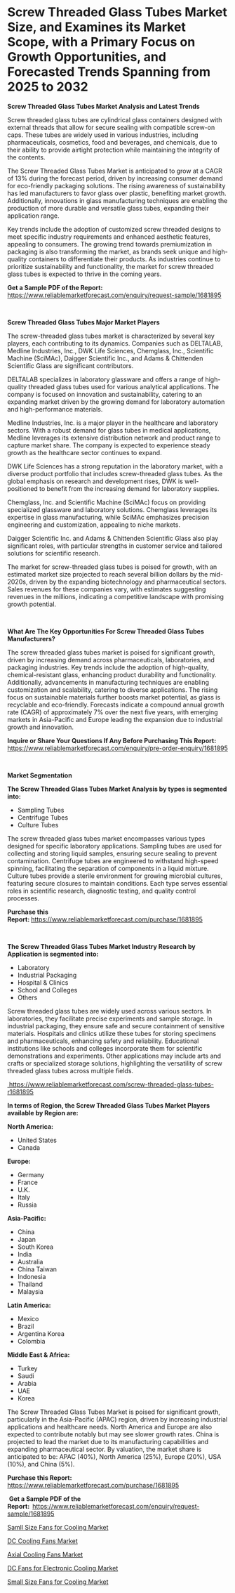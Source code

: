 <p><h1>Screw Threaded Glass Tubes Market Size, and Examines its Market Scope, with a Primary Focus on Growth Opportunities, and Forecasted Trends Spanning from 2025 to 2032</h1></p><p><strong>Screw Threaded Glass Tubes Market Analysis and Latest Trends</strong></p>
<p><p>Screw threaded glass tubes are cylindrical glass containers designed with external threads that allow for secure sealing with compatible screw-on caps. These tubes are widely used in various industries, including pharmaceuticals, cosmetics, food and beverages, and chemicals, due to their ability to provide airtight protection while maintaining the integrity of the contents.</p><p>The Screw Threaded Glass Tubes Market is anticipated to grow at a CAGR of 13% during the forecast period, driven by increasing consumer demand for eco-friendly packaging solutions. The rising awareness of sustainability has led manufacturers to favor glass over plastic, benefiting market growth. Additionally, innovations in glass manufacturing techniques are enabling the production of more durable and versatile glass tubes, expanding their application range. </p><p>Key trends include the adoption of customized screw threaded designs to meet specific industry requirements and enhanced aesthetic features, appealing to consumers. The growing trend towards premiumization in packaging is also transforming the market, as brands seek unique and high-quality containers to differentiate their products. As industries continue to prioritize sustainability and functionality, the market for screw threaded glass tubes is expected to thrive in the coming years.</p></p>
<p><strong>Get a Sample PDF of the Report:&nbsp;</strong> <a href="https://www.reliablemarketforecast.com/enquiry/request-sample/1681895?utm_campaign=1893&utm_medium=2&utm_source=Github&utm_content=ia&utm_term=24032025&utm_id=screw-threaded-glass-tubes">https://www.reliablemarketforecast.com/enquiry/request-sample/1681895</a></p>
<p>&nbsp;</p>
<p><strong>Screw Threaded Glass Tubes Major Market Players</strong></p>
<p><p>The screw-threaded glass tubes market is characterized by several key players, each contributing to its dynamics. Companies such as DELTALAB, Medline Industries, Inc., DWK Life Sciences, Chemglass, Inc., Scientific Machine (SciMAc), Daigger Scientific Inc., and Adams & Chittenden Scientific Glass are significant contributors.</p><p>DELTALAB specializes in laboratory glassware and offers a range of high-quality threaded glass tubes used for various analytical applications. The company is focused on innovation and sustainability, catering to an expanding market driven by the growing demand for laboratory automation and high-performance materials.</p><p>Medline Industries, Inc. is a major player in the healthcare and laboratory sectors. With a robust demand for glass tubes in medical applications, Medline leverages its extensive distribution network and product range to capture market share. The company is expected to experience steady growth as the healthcare sector continues to expand.</p><p>DWK Life Sciences has a strong reputation in the laboratory market, with a diverse product portfolio that includes screw-threaded glass tubes. As the global emphasis on research and development rises, DWK is well-positioned to benefit from the increasing demand for laboratory supplies.</p><p>Chemglass, Inc. and Scientific Machine (SciMAc) focus on providing specialized glassware and laboratory solutions. Chemglass leverages its expertise in glass manufacturing, while SciMAc emphasizes precision engineering and customization, appealing to niche markets.</p><p>Daigger Scientific Inc. and Adams & Chittenden Scientific Glass also play significant roles, with particular strengths in customer service and tailored solutions for scientific research.</p><p>The market for screw-threaded glass tubes is poised for growth, with an estimated market size projected to reach several billion dollars by the mid-2020s, driven by the expanding biotechnology and pharmaceutical sectors. Sales revenues for these companies vary, with estimates suggesting revenues in the millions, indicating a competitive landscape with promising growth potential.</p></p>
<p>&nbsp;</p>
<p><strong>What Are The Key Opportunities For Screw Threaded Glass Tubes Manufacturers?</strong></p>
<p><p>The screw threaded glass tubes market is poised for significant growth, driven by increasing demand across pharmaceuticals, laboratories, and packaging industries. Key trends include the adoption of high-quality, chemical-resistant glass, enhancing product durability and functionality. Additionally, advancements in manufacturing techniques are enabling customization and scalability, catering to diverse applications. The rising focus on sustainable materials further boosts market potential, as glass is recyclable and eco-friendly. Forecasts indicate a compound annual growth rate (CAGR) of approximately 7% over the next five years, with emerging markets in Asia-Pacific and Europe leading the expansion due to industrial growth and innovation.</p></p>
<p><strong>Inquire or Share Your Questions If Any Before Purchasing This Report:</strong> <a href="https://www.reliablemarketforecast.com/enquiry/pre-order-enquiry/1681895?utm_campaign=1893&utm_medium=2&utm_source=Github&utm_content=ia&utm_term=24032025&utm_id=screw-threaded-glass-tubes">https://www.reliablemarketforecast.com/enquiry/pre-order-enquiry/1681895</a></p>
<p>&nbsp;</p>
<p><strong>Market Segmentation</strong></p>
<p><strong>The Screw Threaded Glass Tubes Market Analysis by types is segmented into:</strong></p>
<p><ul><li>Sampling Tubes</li><li>Centrifuge Tubes</li><li>Culture Tubes</li></ul></p>
<p><p>The screw threaded glass tubes market encompasses various types designed for specific laboratory applications. Sampling tubes are used for collecting and storing liquid samples, ensuring secure sealing to prevent contamination. Centrifuge tubes are engineered to withstand high-speed spinning, facilitating the separation of components in a liquid mixture. Culture tubes provide a sterile environment for growing microbial cultures, featuring secure closures to maintain conditions. Each type serves essential roles in scientific research, diagnostic testing, and quality control processes.</p></p>
<p><strong>Purchase this Report:&nbsp;</strong><a href="https://www.reliablemarketforecast.com/purchase/1681895?utm_campaign=1893&utm_medium=2&utm_source=Github&utm_content=ia&utm_term=24032025&utm_id=screw-threaded-glass-tubes">https://www.reliablemarketforecast.com/purchase/1681895</a></p>
<p>&nbsp;</p>
<p><strong>The Screw Threaded Glass Tubes Market Industry Research by Application is segmented into:</strong></p>
<p><ul><li>Laboratory</li><li>Industrial Packaging</li><li>Hospital & Clinics</li><li>School and Colleges</li><li>Others</li></ul></p>
<p><p>Screw threaded glass tubes are widely used across various sectors. In laboratories, they facilitate precise experiments and sample storage. In industrial packaging, they ensure safe and secure containment of sensitive materials. Hospitals and clinics utilize these tubes for storing specimens and pharmaceuticals, enhancing safety and reliability. Educational institutions like schools and colleges incorporate them for scientific demonstrations and experiments. Other applications may include arts and crafts or specialized storage solutions, highlighting the versatility of screw threaded glass tubes across multiple fields.</p></p>
<p><a href="https://www.reliablemarketforecast.com/screw-threaded-glass-tubes-r1681895?utm_campaign=1893&utm_medium=2&utm_source=Github&utm_content=ia&utm_term=24032025&utm_id=screw-threaded-glass-tubes">&nbsp;https://www.reliablemarketforecast.com/screw-threaded-glass-tubes-r1681895</a></p>
<p><strong>In terms of Region, the Screw Threaded Glass Tubes Market Players available by Region are:</strong></p>
<p>
    <p> <strong> North America: </strong>
        <ul>
            <li>United States</li>
            <li>Canada</li>
        </ul>
        </p> 
    <p> <strong> Europe: </strong>
        <ul>
            <li>Germany</li>
            <li>France</li>
            <li>U.K.</li>
            <li>Italy</li>
            <li>Russia</li>
        </ul>
        </p> 
    <p> <strong> Asia-Pacific: </strong>
        <ul>
            <li>China</li>
            <li>Japan</li>
            <li>South Korea</li>
            <li>India</li>
            <li>Australia</li>
            <li>China Taiwan</li>
            <li>Indonesia</li>
            <li>Thailand</li>
            <li>Malaysia</li>
        </ul>
        </p> 
    <p> <strong> Latin America: </strong>
        <ul>
            <li>Mexico</li>
            <li>Brazil</li>
            <li>Argentina Korea</li>
            <li>Colombia</li>
        </ul>
        </p> 
    <p> <strong> Middle East & Africa: </strong>
        <ul>
            <li>Turkey</li>
            <li>Saudi</li>
            <li>Arabia</li>
            <li>UAE</li>
            <li>Korea</li>
        </ul>
    </p>
    </p>
<p><p>The Screw Threaded Glass Tubes Market is poised for significant growth, particularly in the Asia-Pacific (APAC) region, driven by increasing industrial applications and healthcare needs. North America and Europe are also expected to contribute notably but may see slower growth rates. China is projected to lead the market due to its manufacturing capabilities and expanding pharmaceutical sector. By valuation, the market share is anticipated to be: APAC (40%), North America (25%), Europe (20%), USA (10%), and China (5%).</p></p>
<p><strong>Purchase this Report: </strong><a href="https://www.reliablemarketforecast.com/purchase/1681895?utm_campaign=1893&utm_medium=2&utm_source=Github&utm_content=ia&utm_term=24032025&utm_id=screw-threaded-glass-tubes">https://www.reliablemarketforecast.com/purchase/1681895</a></p>
<p>&nbsp;<strong>Get a Sample PDF of the Report:&nbsp;&nbsp;</strong><a href="https://www.reliablemarketforecast.com/enquiry/request-sample/1681895?utm_campaign=1893&utm_medium=2&utm_source=Github&utm_content=ia&utm_term=24032025&utm_id=screw-threaded-glass-tubes">https://www.reliablemarketforecast.com/enquiry/request-sample/1681895</a></p>
<p><strong></strong></p>
<p><p><a href="https://github.com/fontshatintj/Market-Research-Report-List-1/blob/main/samll-size-fans-for-cooling-market.md?utm_campaign=1893&utm_medium=2&utm_source=Github&utm_content=ia&utm_term=24032025&utm_id=screw-threaded-glass-tubes">Samll Size Fans for Cooling Market</a></p><p><a href="https://github.com/winjelequegt/Market-Research-Report-List-1/blob/main/dc-cooling-fans-market.md?utm_campaign=1893&utm_medium=2&utm_source=Github&utm_content=ia&utm_term=24032025&utm_id=screw-threaded-glass-tubes">DC Cooling Fans Market</a></p><p><a href="https://github.com/firdwsermald/Market-Research-Report-List-1/blob/main/axial-cooling-fans-market.md?utm_campaign=1893&utm_medium=2&utm_source=Github&utm_content=ia&utm_term=24032025&utm_id=screw-threaded-glass-tubes">Axial Cooling Fans Market</a></p><p><a href="https://github.com/bredevasil2q/Market-Research-Report-List-1/blob/main/dc-fans-for-electronic-cooling-market.md?utm_campaign=1893&utm_medium=2&utm_source=Github&utm_content=ia&utm_term=24032025&utm_id=screw-threaded-glass-tubes">DC Fans for Electronic Cooling Market</a></p><p><a href="https://github.com/wilzeryammy/Market-Research-Report-List-1/blob/main/small-size-fans-for-cooling-market.md?utm_campaign=1893&utm_medium=2&utm_source=Github&utm_content=ia&utm_term=24032025&utm_id=screw-threaded-glass-tubes">Small Size Fans for Cooling Market</a></p></p>